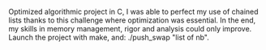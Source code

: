 Optimized algorithmic project in C, I was able to perfect my use of chained lists thanks to this challenge where optimization was essential. In the end, my skills in memory management, rigor and analysis could only improve.
Launch the project with make, and: ./push_swap "list of nb".
